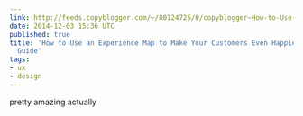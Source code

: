 ```yaml
---
link: http://feeds.copyblogger.com/~/80124725/0/copyblogger~How-to-Use-an-Experience-Map-to-Make-Your-Customers-Even-Happier-The-Ultimate-Guide/
date: 2014-12-03 15:36 UTC
published: true
title: 'How to Use an Experience Map to Make Your Customers Even Happier: The Ultimate
  Guide'
tags:
- ux
- design
---
```


pretty amazing actually
